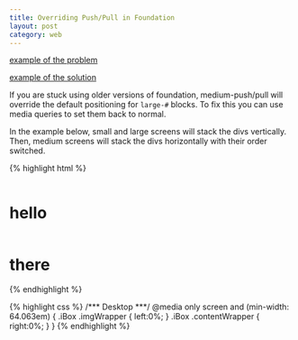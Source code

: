 ```yaml
---
title: Overriding Push/Pull in Foundation
layout: post
category: web
---
```


[example of the problem](http://jsfiddle.net/z54p61wh/1/)

[example of the solution](http://jsfiddle.net/p97zymha/)

If you are stuck using older versions of foundation, medium-push/pull
will override the default positioning for `large-#` blocks. To fix this
you can use media queries to set them back to normal.

In the example below, small and large screens will stack the divs
vertically. Then, medium screens will stack the divs horizontally with
their order switched.

{% highlight html %}
<div class="iBox">
  <div class="row" style="margin: 0;">
    <div class="imgWrapper small-12 medium-6 medium-push-6 large-12 columns">
      <h1>hello</h1>
    </div>
    <div class="contentWrapper small-12 medium-6 medium-pull-6 large-12 columns">
      <div class="content">
        <h1>there</h1>
      </div>
    </div>
  </div>
</div>
{% endhighlight %}

{% highlight css %}
/*** Desktop ***/ 
@media only screen and (min-width: 64.063em) {
    .iBox .imgWrapper {
      left:0%;
    }
    .iBox .contentWrapper {
      right:0%;
    }
}
{% endhighlight %}